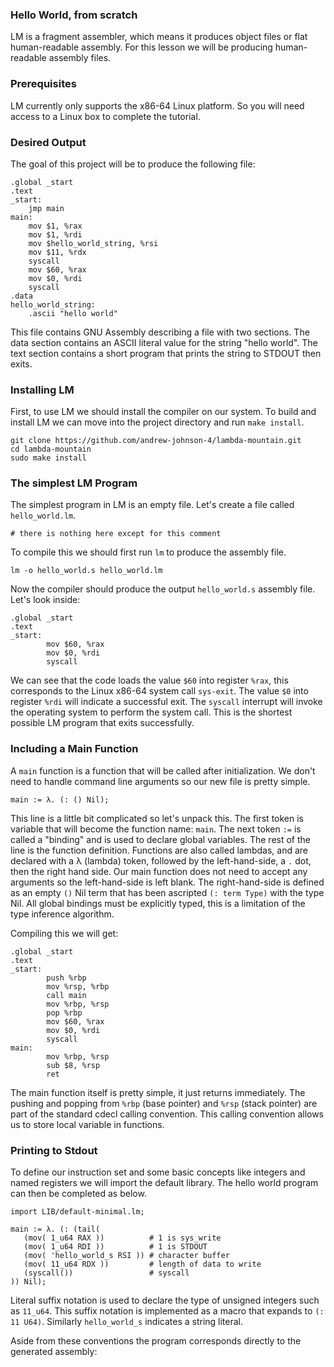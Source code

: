 
### Hello World, from scratch

LM is a fragment assembler, which means it produces object files or flat human-readable assembly.
For this lesson we will be producing human-readable assembly files.

### Prerequisites

LM currently only supports the x86-64 Linux platform. So you will need access to a Linux box to complete the tutorial.

### Desired Output

The goal of this project will be to produce the following file:

```
.global _start
.text
_start:
    jmp main
main:
    mov $1, %rax
    mov $1, %rdi
    mov $hello_world_string, %rsi
    mov $11, %rdx
    syscall
    mov $60, %rax
    mov $0, %rdi
    syscall
.data
hello_world_string:
    .ascii "hello world"
```

This file contains GNU Assembly describing a file with two sections.
The data section contains an ASCII literal value for the string "hello world".
The text section contains a short program that prints the string to STDOUT then exits.

### Installing LM

First, to use LM we should install the compiler on our system.
To build and install LM we can move into the project directory and run `make install`.

```
git clone https://github.com/andrew-johnson-4/lambda-mountain.git
cd lambda-mountain
sudo make install
```

### The simplest LM Program

The simplest program in LM is an empty file.
Let's create a file called `hello_world.lm`.

```
# there is nothing here except for this comment
```

To compile this we should first run `lm` to produce the assembly file.

```
lm -o hello_world.s hello_world.lm
```

Now the compiler should produce the output `hello_world.s` assembly file.
Let's look inside:


```
.global _start
.text
_start:
        mov $60, %rax
        mov $0, %rdi
        syscall
```

We can see that the code loads the value `$60` into register `%rax`, this corresponds to the Linux x86-64 system call `sys-exit`.
The value `$0` into register `%rdi` will indicate a successful exit.
The `syscall` interrupt will invoke the operating system to perform the system call.
This is the shortest possible LM program that exits successfully.

### Including a Main Function

A `main` function is a function that will be called after initialization.
We don't need to handle command line arguments so our new file is pretty simple.

```
main := λ. (: () Nil);
```

This line is a little bit complicated so let's unpack this.
The first token is variable that will become the function name: `main`.
The next token `:=` is called a "binding" and is used to declare global variables.
The rest of the line is the function definition.
Functions are also called lambdas, and are declared with a λ (lambda) token, followed by the left-hand-side, a `.` dot, then the right hand side.
Our main function does not need to accept any arguments so the left-hand-side is left blank.
The right-hand-side is defined as an empty `()` Nil term that has been ascripted `(: term Type)` with the type Nil.
All global bindings must be explicitly typed, this is a limitation of the type inference algorithm.

Compiling this we will get:
```
.global _start
.text
_start:
        push %rbp
        mov %rsp, %rbp
        call main
        mov %rbp, %rsp
        pop %rbp
        mov $60, %rax
        mov $0, %rdi
        syscall
main:
        mov %rbp, %rsp
        sub $8, %rsp
        ret
```

The main function itself is pretty simple, it just returns immediately.
The pushing and popping from `%rbp` (base pointer) and `%rsp` (stack pointer) are part of the standard cdecl calling convention.
This calling convention allows us to store local variable in functions.

### Printing to Stdout

To define our instruction set and some basic concepts like integers and named registers we will import the default library.
The hello world program can then be completed as below.

```
import LIB/default-minimal.lm;

main := λ. (: (tail(
   (mov( 1_u64 RAX ))          # 1 is sys_write
   (mov( 1_u64 RDI ))          # 1 is STDOUT
   (mov( 'hello_world_s RSI )) # character buffer
   (mov( 11_u64 RDX ))         # length of data to write
   (syscall())                 # syscall
)) Nil);
```

Literal suffix notation is used to declare the type of unsigned integers such as `11_u64`.
This suffix notation is implemented as a macro that expands to `(: 11 U64)`.
Similarly `hello_world_s` indicates a string literal.

Aside from these conventions the program corresponds directly to the generated assembly:

```
```

